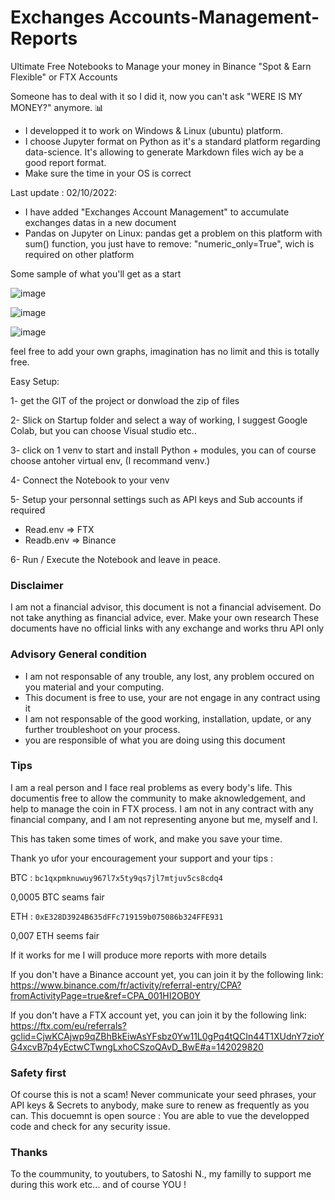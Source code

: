 # Exchanges Accounts-Management-Reports

Ultimate Free Notebooks to Manage your money in Binance "Spot & Earn Flexible" or FTX Accounts

Someone has to deal with it so I did it, now you can't ask "WERE IS MY MONEY?" anymore. 📊
* I developped it to work on Windows & Linux (ubuntu) platform.
* I choose Jupyter format on Python as it's a standard platform regarding data-science. It's allowing to generate Markdown files wich ay be a good report format.
* Make sure the time in your OS is correct

Last update : 
  02/10/2022:
  - I have added "Exchanges Account Management" to accumulate exchanges datas in a new document
  - Pandas on Jupyter on Linux: pandas get a problem on this platform with sum() function, you just have to remove: "numeric_only=True", wich is  required on other platform

Some sample of what you'll get as a start

![image](https://user-images.githubusercontent.com/114638574/193233780-6d56cd32-7b55-4b0c-82fa-0126ff3bfe70.png)


![image](https://user-images.githubusercontent.com/114638574/193233145-dc2934d7-03db-44de-a20d-e084bd145b90.png)


![image](https://user-images.githubusercontent.com/114638574/193233515-7559e4b4-f5cc-4844-9e1d-432a28647593.png)

feel free to add your own graphs, imagination has no limit and this is totally free.


Easy Setup:

1- get the GIT of the project or donwload the zip of files

2- Slick on Startup folder and select a way of working, I suggest Google Colab, but you can choose Visual studio etc..

3- click on 1 venv to start and install Python + modules, you can of course choose antoher virtual env, (I recommand venv.)

4- Connect the Notebook to your venv

5- Setup your personnal settings such as API keys and Sub accounts if required
  - Read.env => FTX
  - Readb.env => Binance

6- Run / Execute the Notebook and leave in peace.


### Disclaimer
I am not a financial advisor, this document is not a financial advisement. 
Do not take anything as financial advice, ever.
Make your own research
These documents have no official links with any exchange and works thru API only

### Advisory General condition
- I am not responsable of any trouble, any lost, any problem occured on you material and your computing.
- This document is free to use, your are not engage in any contract using it
- I am not responsable of the good working, installation, update, or any further troubleshoot on your process.
- you are responsible of what you are doing using this document

### Tips
I am a real person and I face real problems as every body's life.
This documentis free to allow the community to make aknowledgement, and help to manage the coin in FTX process.
I am not in any contract with any financial company, and I am not representing anyone but me, myself and I.

This has taken some times of work, and make you save your time. 

Thank yo ufor your encouragement your support and your tips :

BTC : `bc1qxpmknuwuy967l7x5ty9qs7jl7mtjuv5cs8cdq4`

0,0005 BTC seams fair

ETH :
`0xE328D3924B635dFFc719159b075086b324FFE931`

0,007 ETH seems fair

If it works for me I will produce more reports with more details

If you don't have a Binance account yet, you can join it by the following link:
https://www.binance.com/fr/activity/referral-entry/CPA?fromActivityPage=true&ref=CPA_001HI2OB0Y

If you don't have a FTX account yet, you can join it by the following link:
https://ftx.com/eu/referrals?gclid=CjwKCAjwp9qZBhBkEiwAsYFsbz0Yw11L0gPq4tQCIn44T1XUdnY7zioYG4xcvB7p4yEctwCTwngLxhoCSzoQAvD_BwE#a=142029820


### Safety first
Of course this is not a scam!
Never communicate your seed phrases, your API keys & Secrets to anybody, make sure to renew as frequently as you can.
This docuemnt is open source : You are able to vue the developped code and check for any security issue.

### Thanks
To the coummunity, to youtubers, to Satoshi N., my familly to support me during this work etc...
and of course YOU !
